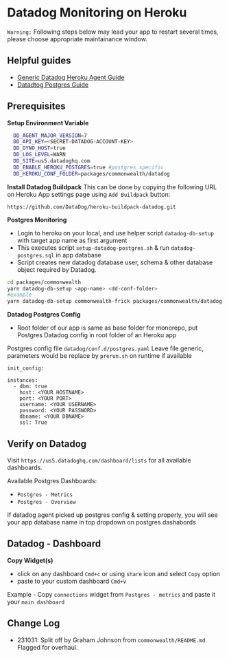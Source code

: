 # Datadog Monitoring on Heroku

<!-- Break out to Databog Monitoring readme -->

`Warning:` Following steps below may lead your app to restart several times, please choose appropriate maintainance window.

## Helpful guides

- [Generic Datadog Heroku Agent Guide](https://docs.datadoghq.com/agent/basic_agent_usage/heroku/)
- [Datadtog Postgres Guide](
https://docs.datadoghq.com/database_monitoring/guide/heroku-postgres/#pagetitle)

## Prerequisites

**Setup Environment Variable**

```bash
  DD_AGENT_MAJOR_VERSION=7
  DD_API_KEY=<SECRET-DATADOG-ACCOUNT-KEY>
  DD_DYNO_HOST=true
  DD_LOG_LEVEL=WARN
  DD_SITE=us5.datadoghq.com
  DD_ENABLE_HEROKU_POSTGRES=true #postgres specific
  DD_HEROKU_CONF_FOLDER=packages/commonwealth/datadog
```

**Install Datadog Buildpack**
This can be done by copying the following URL on Heroku App settings page using `Add Buildpack` button:

```
https://github.com/DataDog/heroku-buildpack-datadog.git
```

**Postgres Monitoring**

- Login to heroku on your local, and use helper script `datadog-db-setup` with target app name as first argument
- This executes script `setup-datadog-postgres.sh` & run `datadog-postgres.sql` in app database
- Script creates new datadog database user, schema & other database object required by Datadog.

```bash
cd packages/commonwealth
yarn datadog-db-setup <app-name> <dd-conf-folder>
#example
yarn datadog-db-setup commonwealth-frick packages/commonwealth/datadog
```

**Datadog Postgres Config**

- Root folder of our app is same as base folder for monorepo, put Postgres Datadog config in root folder of an Heroku app

Postgres config file `datadog/conf.d/postgres.yaml`
Leave file generic, parameters would be replace by `prerun.sh` on runtime if available

```
init_config:

instances:
  - dbm: true
    host: <YOUR HOSTNAME>
    port: <YOUR PORT>
    username: <YOUR USERNAME>
    password: <YOUR PASSWORD>
    dbname: <YOUR DBNAME>
    ssl: True
```

## Verify on Datadog

Visit `https://us5.datadoghq.com/dashboard/lists` for all available dashboards.

Available Postgres Dashboards:

- `Postgres - Metrics`
- `Postgres - Overview`

If datadog agent picked up postgres config & setting properly, you will see your app database name in top dropdown on postgres dashabords

## Datadog - Dashboard

**Copy Widget(s)**

- click on any dashboard `Cmd+c` or using `share` icon and select `Copy` option
- paste to your custom dashboard `Cmd+v`

Example - Copy `connections` widget from `Postgres - metrics` and paste it your `main dashboard`

## Change Log

- 231031: Split off by Graham Johnson from `commonwealth/README.md`. Flagged for overhaul.
